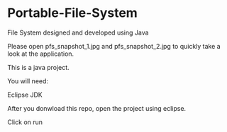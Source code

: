 # Portable-File-System
File System designed and developed using Java

Please open pfs_snapshot_1.jpg and pfs_snapshot_2.jpg to quickly take a look at the application. 

This is a java project. 

You will need:

Eclipse
JDK

After you donwload this repo, open the project using eclipse. 

Click on run

